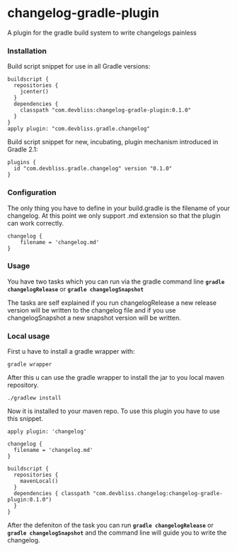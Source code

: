 changelog-gradle-plugin
=======================

A plugin for the gradle build system to write changelogs painless


### Installation

Build script snippet for use in all Gradle versions:

```
buildscript {
  repositories {
    jcenter()
  }
  dependencies {
    classpath "com.devbliss:changelog-gradle-plugin:0.1.0"
  }
}
apply plugin: "com.devbliss.gradle.changelog"

```

Build script snippet for new, incubating, plugin mechanism introduced in Gradle 2.1:

```
plugins {
  id "com.devbliss.gradle.changelog" version "0.1.0"
}

```
### Configuration

The only thing you have to define in your build.gradle is the filename of your changelog. At this point we only support .md extension so that the plugin can work correctly. 

```
changelog {
	filename = 'changelog.md'
}

```

### Usage
You have two tasks which you can run via the gradle command line **`gradle changelogRelease`** or **`gradle changelogSnapshot`**

The tasks are self explained if you run changelogRelease a new release version will be written to the changelog file and if you use changelogSnapshot a new snapshot version will be written.

### Local usage

First u have to install a gradle wrapper with:

```
gradle wrapper
```

After this u can use the gradle wrapper to install the jar to you local maven repository.

```
./gradlew install
```

Now it is installed to your maven repo.
To use this plugin you have to use this snippet.

```
apply plugin: 'changelog'

changelog {
  filename = 'changelog.md'
}

buildscript {
  repositories {
    mavenLocal()
  }
  dependencies { classpath "com.devbliss.changelog:changelog-gradle-plugin:0.1.0")
  }
}
```

After the defeniton of the task you can run **`gradle changelogRelease`** or **`gradle changelogSnapshot`**
and the command line will guide you to write the changelog.


